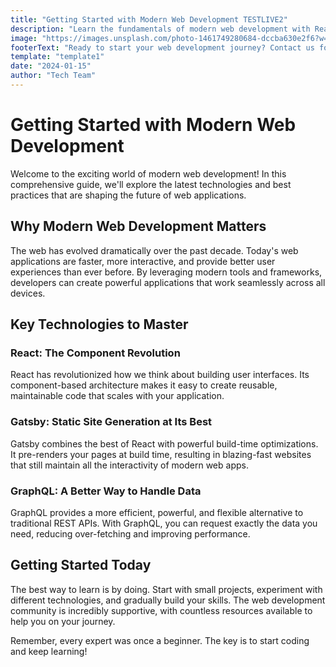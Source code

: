 ```yaml
---
title: "Getting Started with Modern Web Development TESTLIVE2"
description: "Learn the fundamentals of modern web development with React, Gatsby, and GraphQL"
image: "https://images.unsplash.com/photo-1461749280684-dccba630e2f6?w=1200&h=800&fit=crop"
footerText: "Ready to start your web development journey? Contact us for a free consultation!"
template: "template1"
date: "2024-01-15"
author: "Tech Team"
---
```


# Getting Started with Modern Web Development

Welcome to the exciting world of modern web development! In this comprehensive guide, we'll explore the latest technologies and best practices that are shaping the future of web applications.

## Why Modern Web Development Matters

The web has evolved dramatically over the past decade. Today's web applications are faster, more interactive, and provide better user experiences than ever before. By leveraging modern tools and frameworks, developers can create powerful applications that work seamlessly across all devices.

## Key Technologies to Master

### React: The Component Revolution

React has revolutionized how we think about building user interfaces. Its component-based architecture makes it easy to create reusable, maintainable code that scales with your application.

### Gatsby: Static Site Generation at Its Best

Gatsby combines the best of React with powerful build-time optimizations. It pre-renders your pages at build time, resulting in blazing-fast websites that still maintain all the interactivity of modern web apps.

### GraphQL: A Better Way to Handle Data

GraphQL provides a more efficient, powerful, and flexible alternative to traditional REST APIs. With GraphQL, you can request exactly the data you need, reducing over-fetching and improving performance.

## Getting Started Today

The best way to learn is by doing. Start with small projects, experiment with different technologies, and gradually build your skills. The web development community is incredibly supportive, with countless resources available to help you on your journey.

Remember, every expert was once a beginner. The key is to start coding and keep learning!